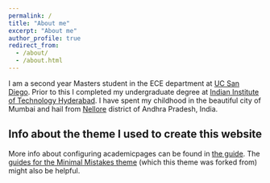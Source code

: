 ```yaml
---
permalink: /
title: "About me"
excerpt: "About me"
author_profile: true
redirect_from: 
  - /about/
  - /about.html
---
```


I am a second year Masters student in the ECE department at [UC San Diego](https://ucsd.edu/). Prior to this I completed my undergraduate degree at [Indian Institute of Technology Hyderabad](https://www.iith.ac.in/). I have spent my childhood in the beautiful city of Mumbai and hail from [Nellore](https://en.wikipedia.org/wiki/Nellore) district of Andhra Pradesh, India.


Info about the theme I used to create this website
------
More info about configuring academicpages can be found in [the guide](https://academicpages.github.io/markdown/). The [guides for the Minimal Mistakes theme](https://mmistakes.github.io/minimal-mistakes/docs/configuration/) (which this theme was forked from) might also be helpful.
